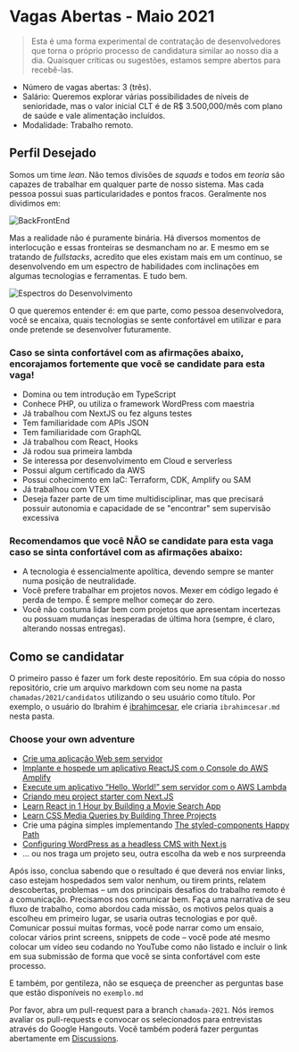 # Vagas Abertas - Maio 2021

> Esta  é uma forma experimental de contratação de desenvolvedores que torna o próprio processo de candidatura similar ao nosso dia a dia. Quaisquer críticas ou sugestões, estamos sempre abertos para recebê-las.

- Número de vagas abertas: 3 (três). 
- Salário: Queremos explorar várias possibilidades de níveis de senioridade, mas o valor inicial CLT é de R$ 3.500,000/mês com plano de saúde e vale alimentação incluídos.  
- Modalidade: Trabalho remoto.

## Perfil Desejado

Somos um time _lean_. Não temos divisões de _squads_ e todos em _teoria_ são capazes de trabalhar em qualquer parte de nosso sistema. Mas cada pessoa possui suas particularidades e pontos fracos. Geralmente nos dividimos em:

![BackFrontEnd](https://res.cloudinary.com/practicaldev/image/fetch/s--BGu1AviP--/c_limit%2Cf_auto%2Cfl_progressive%2Cq_auto%2Cw_880/https://dev-to-uploads.s3.amazonaws.com/i/0824eswu4g0ba21benfg.png)

Mas a realidade não é puramente binária. Há diversos momentos de interlocução e essas fronteiras se desmancham no ar. E mesmo em se tratando de _fullstacks_, acredito que eles existam mais em um contínuo, se desenvolvendo em um espectro de habilidades com inclinações em algumas tecnologias e ferramentas. E tudo bem.

![Espectros do Desenvolvimento](https://res.cloudinary.com/practicaldev/image/fetch/s--GB_vQjIR--/c_limit%2Cf_auto%2Cfl_progressive%2Cq_auto%2Cw_880/https://dev-to-uploads.s3.amazonaws.com/uploads/articles/45k80w4eryza7692p78o.png)

O que queremos entender é: em que parte, como pessoa desenvolvedora, você se encaixa, quais tecnologias se sente confortável em utilizar e para onde pretende se desenvolver futuramente.

### Caso se sinta confortável com as afirmações abaixo, encorajamos fortemente que você se candidate para esta vaga!

- Domina ou tem introdução em TypeScript
- Conhece PHP, ou utiliza o framework WordPress com maestria
- Já trabalhou com NextJS ou fez alguns testes
- Tem familiaridade com APIs JSON
- Tem familiaridade com GraphQL
- Já trabalhou com React, Hooks
- Já rodou sua primeira lambda
- Se interessa por desenvolvimento em Cloud e serverless
- Possui algum certificado da AWS
- Possui cohecimento em IaC: Terraform, CDK, Amplify ou SAM
- Já trabalhou com VTEX
- Deseja fazer parte de um time multidisciplinar, mas que precisará possuir autonomia e capacidade de se "encontrar" sem supervisão excessiva

### Recomendamos que você NÃO se candidate para esta vaga caso se sinta confortável com as afirmações abaixo:

- A tecnologia é essencialmente apolítica, devendo sempre se manter numa posição de neutralidade.
- Você prefere trabalhar em projetos novos. Mexer em código legado é perda de tempo. É sempre melhor começar do zero.
- Você não costuma lidar bem com projetos que apresentam incertezas ou possuam mudanças inesperadas de última hora (sempre, é claro, alterando nossas entregas).
  
## Como se candidatar

O primeiro passo é fazer um fork deste repositório. Em sua cópia do nosso repositório, crie um arquivo markdown com seu nome na pasta `chamadas/2021/candidatos` utilizando o seu usuário como título. Por exemplo, o usuário do Ibrahim é [ibrahimcesar](https://github.com/ibrahimcesar), ele criaria `ibrahimcesar.md` nesta pasta.

### Choose your own adventure

- [Crie uma aplicação Web sem servidor](https://aws.amazon.com/pt/getting-started/hands-on/build-serverless-web-app-lambda-apigateway-s3-dynamodb-cognito/)
- [Implante e hospede um aplicativo ReactJS com o Console do AWS Amplify](https://aws.amazon.com/pt/getting-started/hands-on/deploy-react-app-cicd-amplify/)
- [Execute um aplicativo “Hello, World!” sem servidor com o AWS Lambda](https://aws.amazon.com/pt/getting-started/hands-on/run-serverless-code/)
- [Criando meu project starter com Next.JS](https://dev.to/caiomdias/criando-meu-primeiro-project-starter-com-next-js-2fii)
- [Learn React in 1 Hour by Building a Movie Search App](https://www.freecodecamp.org/news/learn-react-in-1-hour-by-building-a-movie-search-app/)
- [Learn CSS Media Queries by Building Three Projects](https://www.freecodecamp.org/news/learn-css-media-queries-by-building-projects/)
- Crie uma página simples implementando [The styled-components Happy Path](https://www.joshwcomeau.com/css/styled-components/)
- [Configuring WordPress as a headless CMS with Next.js](https://dev.to/kendalmintcode/configuring-wordpress-as-a-headless-cms-with-next-js-3p1o)
- ... ou nos traga um projeto seu, outra escolha da web e nos surpreenda

Após isso, conclua sabendo que o resultado é que deverá nos enviar links, caso estejam hospedados sem valor nenhum, ou tirem prints, relatem descobertas, problemas – um dos principais desafios do trabalho remoto é a comunicação. Precisamos nos comunicar bem. Faça uma narrativa de seu fluxo de trabalho, como abordou cada missão, os motivos pelos quais a escolheu em primeiro lugar, se usaria outras tecnologias e por quê. Comunicar possui muitas formas, você pode narrar como um ensaio, colocar vários print screens, snippets de code – você pode até mesmo colocar um vídeo seu codando no YouTube como não listado e incluir o link em sua submissão de forma que você se sinta confortável com este processo. 

E também, por gentileza, não se esqueça de preencher as perguntas base que estão disponíveis no `exemplo.md`

Por favor, abra um pull-request para a branch `chamada-2021`. Nós iremos avaliar os pull-requests e convocar os selecionados para entrevistas através do Google Hangouts. Você também poderá fazer perguntas abertamente em [Discussions](https://github.com/Nexo-Tec/time/discussions).
